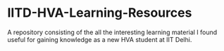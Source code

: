 # IITD-HVA-Learning-Resources
A repository consisting of the all the interesting learning material I found useful for gaining knowledge as a new HVA student at IIT Delhi.
